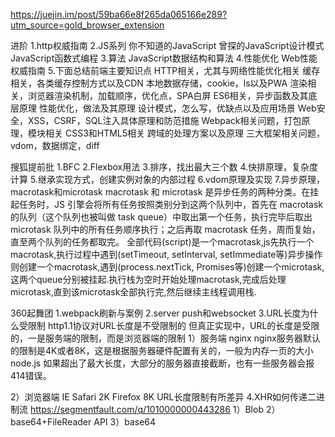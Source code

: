 https://juejin.im/post/59ba66e8f265da065166e289?utm_source=gold_browser_extension


进阶
1.http权威指南
2.JS系列
  你不知道的JavaScript
  曾探的JavaScript设计模式
  JavaScript函数式编程
3.算法 JavaScript数据结构和算法
4.性能优化
  Web性能权威指南
5.下面总结前端主要知识点
HTTP相关，尤其与网络性能优化相关
缓存相关，各类缓存控制方式以及CDN
本地数据存储，cookie，ls以及PWA
渲染相关，浏览器渲染机制，加载顺序，优化点，SPA白屏
ES6相关，异步函数及其底层原理
性能优化，做法及其原理
设计模式，怎么写，优缺点以及应用场景
Web安全，XSS，CSRF，SQL注入具体原理和防范措施
Webpack相关问题，打包原理，模块相关
CSS3和HTML5相关
跨域的处理方案以及原理
三大框架相关问题，vdom，数据绑定，diff



搜狐提前批
1.BFC
2.Flexbox用法
3.排序，找出最大三个数
4.快排原理，复杂度计算
5.继承实现方式，创建实例对象的内部过程
6.vdom原理及实现
7.异步原理，macrotask和microtask
  macrotask 和 microtask 是异步任务的两种分类。在挂起任务时，JS 引擎会将所有任务按照类别分到这两个队列中，首先在 macrotask 的队列（这个队列也被叫做 task queue）中取出第一个任务，执行完毕后取出 microtask 队列中的所有任务顺序执行；之后再取 macrotask 任务，周而复始，直至两个队列的任务都取完。
  全部代码(script)是一个macrotask,js先执行一个macrotask,执行过程中遇到(setTimeout, setInterval, setImmediate等)异步操作则创建一个macrotask,遇到(process.nextTick, Promises等)创建一个microtask,这两个queue分别被挂起.执行栈为空时开始处理macrotask,完成后处理microtask,直到该microtask全部执行完,然后继续主线程调用栈.




360起舞团
1.webpack刷新与案例
2.server push和websocket
3.URL长度为什么受限制
http1.1协议对URL长度是不受限制的
但真正实现中，URL的长度是受限的，一是服务端的限制，而是浏览器端的限制
1）服务端
nginx
nginx服务器默认的限制是4K或者8K，这是根据服务器硬件配置有关的，一般为内存一页的大小
node.js
如果超出了最大长度，大部分的服务器直接截断，也有一些服务器会报414错误。

2）浏览器端 IE Safari 2K
        Firefox 8K
URL长度限制有所差异
4.XHR如何传递二进制流
https://segmentfault.com/q/1010000000443286
1）Blob
2）base64+FileReader API
3）base64

